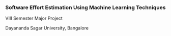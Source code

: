 ### Software Effort Estimation Using Machine Learning Techniques
VIII Semester Major Project

Dayananda Sagar University, Bangalore
